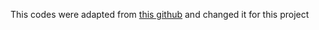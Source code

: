This codes were adapted from [this github](https://github.com/rasbt/python-machine-learning-book-2nd-edition) and changed it for this project